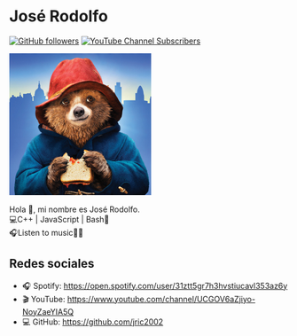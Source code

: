 # José Rodolfo
<!-- [![Twitter Follow](https://img.shields.io/twitter/follow/jric2002?style=social)](https://twitter.com/jric2002) -->
[![GitHub followers](https://img.shields.io/github/followers/jric2002?label=Jos%C3%A9%20Rodolfo&style=social)](https://github.com/jric2002)
[![YouTube Channel Subscribers](https://img.shields.io/youtube/channel/subscribers/UCGOV6aZjiyo-NoyZaeYIA5Q?style=social)](https://www.youtube.com/channel/UCGOV6aZjiyo-NoyZaeYIA5Q)
<!-- ![Avatar](./Avatars/Space.jpg) -->
<img src="./Avatars/paddington-1-512x512.jpg" width="256px" alt="Paddington"/>

Hola 👋, mi nombre es José Rodolfo.  
💻C++ | JavaScript | Bash📡  
🎧Listen to music💚🚀

## Redes sociales
<!-- * 🐦 Twitter: https://twitter.com/jric2002 -->
* 🎧 Spotify: https://open.spotify.com/user/31ztt5gr7h3hvstiucavl353az6y
* 🎬 YouTube: https://www.youtube.com/channel/UCGOV6aZjiyo-NoyZaeYIA5Q
* 💻 GitHub: https://github.com/jric2002
<!-- * 🚀 Telegram: https://t.me/jric2002 -->
<!-- * 💻 GitLab: https://gitlab.com/jric2002
* 💻 LinkedIn: https://pe.linkedin.com/in/jric2002 -->

<!--
**jric2002/jric2002** is a ✨ _special_ ✨ repository because its `README.md` (this file) appears on your GitHub profile.

Here are some ideas to get you started:

- 🔭 I’m currently working on ...
- 🌱 I’m currently learning ...
- 👯 I’m looking to collaborate on ...
- 🤔 I’m looking for help with ...
- 💬 Ask me about ...
- 📫 How to reach me: ...
- 😄 Pronouns: ...
- ⚡ Fun fact: ...
-->